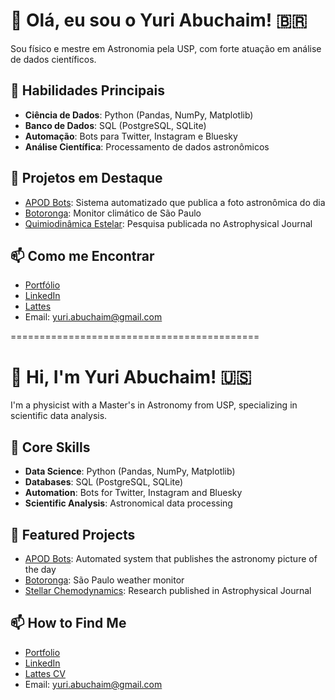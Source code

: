 # 👋 Olá, eu sou o Yuri Abuchaim! 🇧🇷

Sou físico e mestre em Astronomia pela USP, com forte atuação em análise de dados científicos.

## 🚀 Habilidades Principais
- **Ciência de Dados**: Python (Pandas, NumPy, Matplotlib)
- **Banco de Dados**: SQL (PostgreSQL, SQLite)
- **Automação**: Bots para Twitter, Instagram e Bluesky
- **Análise Científica**: Processamento de dados astronômicos

## 🌟 Projetos em Destaque
- [APOD Bots](https://github.com/rilufi/apodinsta): Sistema automatizado que publica a foto astronômica do dia
- [Botoronga](https://github.com/rilufi/botoronga): Monitor climático de São Paulo
- [Quimiodinâmica Estelar](https://doi.org/10.3847/1538-4357/acc9bc): Pesquisa publicada no Astrophysical Journal

## 📫 Como me Encontrar
- [Portfólio](https://rilufi.github.io)
- [LinkedIn](https://linkedin.com/in/yuri-abuchaim-1472bb1a1)
- [Lattes](http://lattes.cnpq.br/6100327519689283)
- Email: yuri.abuchaim@gmail.com

===========================================

# 👋 Hi, I'm Yuri Abuchaim! 🇺🇸

I'm a physicist with a Master's in Astronomy from USP, specializing in scientific data analysis.

## 🚀 Core Skills
- **Data Science**: Python (Pandas, NumPy, Matplotlib)
- **Databases**: SQL (PostgreSQL, SQLite)
- **Automation**: Bots for Twitter, Instagram and Bluesky
- **Scientific Analysis**: Astronomical data processing

## 🌟 Featured Projects
- [APOD Bots](https://github.com/rilufi/apodinsta): Automated system that publishes the astronomy picture of the day
- [Botoronga](https://github.com/rilufi/botoronga): São Paulo weather monitor
- [Stellar Chemodynamics](https://doi.org/10.3847/1538-4357/acc9bc): Research published in Astrophysical Journal

## 📫 How to Find Me
- [Portfolio](https://rilufi.github.io)
- [LinkedIn](https://linkedin.com/in/yuri-abuchaim-1472bb1a1)
- [Lattes CV](http://lattes.cnpq.br/6100327519689283)
- Email: yuri.abuchaim@gmail.com
